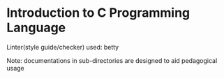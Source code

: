 # Introduction to C Programming Language
Linter(style guide/checker) used: betty

Note: documentations in sub-directories are designed to aid pedagogical usage
